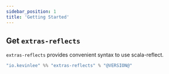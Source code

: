 ```yaml
---
sidebar_position: 1
title: 'Getting Started'
---
```


## Get `extras-reflects`

`extras-reflects` provides convenient syntax to use scala-reflect.

```scala
"io.kevinlee" %% "extras-reflects" % "@VERSION@"
```
